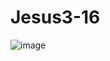 # Jesus3-16

![image](https://github.com/user-attachments/assets/580f6029-ddb6-4e19-8cf0-c656d57bf1c2)
